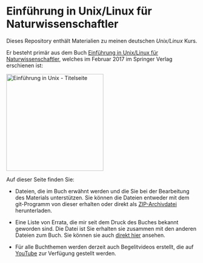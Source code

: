 # Einführung in Unix/Linux für Naturwissenschaftler

Dieses Repository enthält Materialien zu meinen deutschen *Unix/Linux*
Kurs.

Er besteht primär aus dem Buch [Einführung in Unix/Linux für
Naturwissenschaftler](http://www.springer.com/de/book/9783662503003),
welches im Februar 2017 im Springer Verlag erschienen ist:

<a href="http://www.springer.com/de/book/9783662503003">
<img src="https://github.com/terben/Einfuehrung_in_Unix/blob/master/_images/cover.jpg?raw=true"
 alt="Einführung in Unix - Titelseite" height=256>
</a>

Auf dieser Seite finden Sie:
- Dateien, die im Buch erwähnt werden und die Sie bei der Bearbeitung des Materials unterstützen.
Sie können die Dateien entweder mit dem git-Programm von dieser erhalten oder direkt als
[ZIP-Archivdatei](https://github.com/terben/Einfuehrung_in_Unix/archive/master.zip) herunterladen.

- Eine Liste von Errata, die mir seit dem Druck des Buches bekannt geworden sind. Die Datei ist
Sie erhalten sie zusammen mit den anderen Dateien zum Buch. Sie
können sie auch [direkt hier](https://docs.google.com/viewer?url=https://raw.githubusercontent.com/terben/Einfuehrung_in_Unix/master/Buch_errata.pdf)
ansehen.

- Für alle Buchthemen werden derzeit auch Begelitvideos erstellt, die
auf [YouTube](https://www.youtube.com/channel/UCgaFgieXi6HIryaFyhhzQtg) zur
Verfügung gestellt werden.
